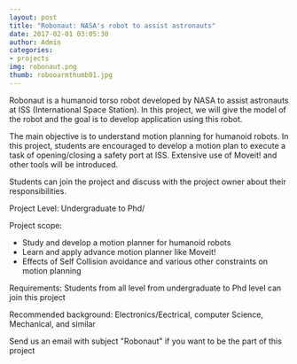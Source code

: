 ```yaml
---
layout: post
title: "Robonaut: NASA's robot to assist astronauts"
date: 2017-02-01 03:05:30
author: Admin
categories:
- projects
img: robonaut.png
thumb: robooarmthumb01.jpg
---
```


Robonaut is a humanoid torso robot developed by NASA to assist astronauts at ISS (International Space Station). 
In this project, we will give the model of the robot and the goal is to develop application using this robot.
 <!--more-->
The main objective is to understand motion planning for humanoid robots. In this project, students are encouraged to 
develop a motion plan to execute a task of opening/closing a safety port at ISS. Extensive use of Moveit! 
and other tools will be introduced.
 
Students can join the project and discuss with the project owner about their responsibilities.



Project Level: Undergraduate to Phd/

Project scope:

* Study and develop a motion planner for humanoid robots
* Learn and apply advance motion planner like Moveit!
* Effects of Self Collision avoidance and various other constraints on motion planning


Requirements:
Students from all level from undergraduate to Phd level can join this project

Recommended background: Electronics/Eectrical, computer Science, Mechanical, and similar

Send us an email with subject "Robonaut" if you want to be the part of this project


[hampden]: https://github.com/
